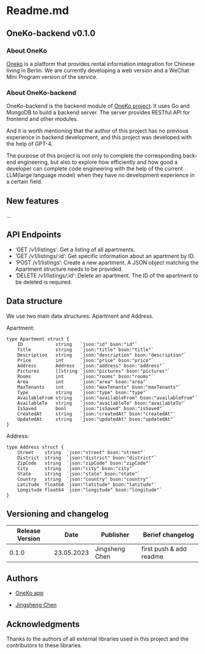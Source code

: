 # Readme.md

## OneKo-backend v0.1.0
### About OneKo
[Oneko](https://oneko.app) is a platform that provides rental information integration for Chinese living in Berlin. We are currently developing a web version and a WeChat Mini Program version of the service.

### About OneKo-backend
OneKo-backend is the backend module of [OneKo project](https://oneko.app). It uses Go and MongoDB to build a backend server. The server provides RESTful API for frontend and other modules. 

And it is worth mentioning that the author of this project has no previous experience in backend development, and this project was developed with the help of GPT-4.

The purpose of this project is not only to complete the corresponding back-end engineering, but also to explore how efficiently and how good a developer can complete code engineering with the help of the current LLM(large language model) when they have no development experience in a certain field.

## New features

...

## API Endpoints

- ‘GET /v1/listings‘: Get a listing of all apartments.
- ‘GET /v1/listings/:id’: Get specific information about an apartment by ID.
- ‘POST /v1/listings‘: Create a new apartment. A JSON object matching the Apartment structure needs to be provided.
- ‘DELETE /v1/listings/:id‘: Delete an apartment. The ID of the apartment to be deleted is required.


## Data structure

We use two main data structures: Apartment and Address.

Apartment:
```
type Apartment struct {
	ID            string   `json:"id" bson:"id"`
	Title         string   `json:"title" bson:"title"`
	Description   string   `json:"description" bson:"description"`
	Price         int      `json:"price" bson:"price"`
	Address       Address  `json:"address" bson:"address"`
	Pictures      []string `json:"pictures" bson:"pictures"`
	Rooms         int      `json:"rooms" bson:"rooms"`
	Area          int      `json:"area" bson:"area"`
	MaxTenants    int      `json:"maxTenants" bson:"maxTenants"`
	Type          string   `json:"type" bson:"type"`
	AvailableFrom string   `json:"availableFrom" bson:"availableFrom"`
	AvailableTo   string   `json:"availableTo" bson:"availableTo"`
	IsSaved       bool     `json:"isSaved" bson:"isSaved"`
	CreatedAt     string   `json:"createdAt" bson:"createdAt"`
	UpdatedAt     string   `json:"updatedAt" bson:"updatedAt"`
}

```

Address:
```
type Address struct {
	Street    string  `json:"street" bson:"street"`
	District  string  `json:"district" bson:"district"`
	ZipCode   string  `json:"zipCode" bson:"zipCode"`
	City      string  `json:"city" bson:"city"`
	State     string  `json:"state" bson:"state"`
	Country   string  `json:"country" bson:"country"`
	Latitude  float64 `json:"latitude" bson:"latitude"`
	Longitude float64 `json:"longitude" bson:"longitude"`
}

```
## Versioning and changelog

| Release Version | Date | Publisher | Berief changelog |
| --- | --- | --- | --- |
| 0.1.0 | 23.05.2023 | Jingsheng Chen | first push & add readme|

## Authors

- [OneKo app](https://oneko.app/)

- [Jingsheng Chen](https://jingsheng.dev/)

## Acknowledgments

Thanks to the authors of all external libraries used in this project and the contributors to these libraries.